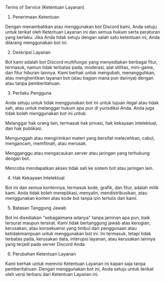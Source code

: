 Terms of Service (Ketentuan Layanan)
1. Penerimaan Ketentuan

Dengan menambahkan atau menggunakan bot Discord kami, Anda setuju untuk terikat oleh Ketentuan Layanan ini dan semua hukum serta peraturan yang berlaku. Jika Anda tidak setuju dengan salah satu ketentuan ini, Anda dilarang menggunakan bot ini.

2. Deskripsi Layanan

Bot kami adalah bot Discord multifungsi yang menyediakan berbagai fitur, termasuk, namun tidak terbatas pada, moderasi, alat utilitas, mini-game, dan fitur hiburan lainnya. Kami berhak untuk mengubah, menangguhkan, atau menghentikan layanan bot (atau bagian mana pun darinya) dengan atau tanpa pemberitahuan.

3. Perilaku Pengguna

Anda setuju untuk tidak menggunakan bot ini untuk tujuan ilegal atau tidak sah, atau untuk melanggar hukum apa pun di yurisdiksi Anda. Anda juga tidak boleh menggunakan bot ini untuk:

Melanggar hak orang lain, termasuk hak privasi, hak kekayaan intelektual, dan hak publikasi.

Mengunggah atau mengirimkan materi yang bersifat melecehkan, cabul, mengancam, memfitnah, atau merusak.

Mengganggu atau mengacaukan server atau jaringan yang terhubung dengan bot.

Mencoba mendapatkan akses tidak sah ke sistem bot atau jaringan lain.

4. Hak Kekayaan Intelektual

Bot ini dan semua kontennya, termasuk kode, grafik, dan fitur, adalah milik kami. Anda tidak boleh mereplikasi, menyalin, mendistribusikan, atau menggunakan konten atau kode bot tanpa izin tertulis dari kami.

5. Batasan Tanggung Jawab

Bot ini disediakan "sebagaimana adanya" tanpa jaminan apa pun, baik tersurat maupun tersirat. Kami tidak bertanggung jawab atas kerugian, kerusakan, atau konsekuensi yang timbul dari penggunaan atau ketidakmampuan untuk menggunakan bot ini. Ini termasuk, tetapi tidak terbatas pada, kerusakan data, interupsi layanan, atau kerusakan lainnya yang terjadi pada server Discord Anda.

6. Perubahan Ketentuan Layanan

Kami berhak untuk merevisi Ketentuan Layanan ini kapan saja tanpa pemberitahuan. Dengan menggunakan bot ini, Anda setuju untuk terikat oleh versi terbaru dari Ketentuan Layanan ini.
